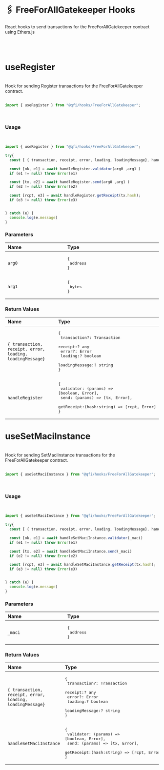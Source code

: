 # 🖇 FreeForAllGatekeeper Hooks

React hooks to send transactions for the FreeForAllGatekeeper contract using Ethers.js
<br><br><br><br>

# useRegister
<br>
Hook for sending Register transactions for the FreeForAllGatekeeper contract.
<br><br>

```js
import { useRegister } from "@qfi/hooks/FreeForAllGatekeeper";
```
<br>

### **Usage**
<br>

```js
import { useRegister } from "@qfi/hooks/FreeForAllGatekeeper";

try{
  const [ { transaction, receipt, error, loading, loadingMessage}, handleRegister ] = useRegister(contractAddress)

  const [ok, e1] = await handleRegister.validator(arg0 ,arg1 )
  if (e1 != null) throw Error(e1)

  const [tx, e2] = await handleRegister.send(arg0 ,arg1 )
  if (e2 != null) throw Error(e2)

  const [rcpt, e3] = await handleRegister.getReceipt(tx.hash);
  if (e3 != null) throw Error(e3)


} catch (e) {
  console.log(e.message)
}
```

### **Parameters**
| <div style="min-width:180px">Name</div> | <div style="width:420px">Type</div>  | <div style="width:20ch; min-width:20ch">Type</div>                                                          |
| :--- | :--- | :------------------------------------------------------------------- |
|`arg0` | <pre>{<br>     address<br>}</pre>  | The arg0 param as address value|
|`arg1` | <pre>{<br>     bytes<br>}</pre>  | The arg1 param as bytes value|

### **Return Values**
| <div style="min-width:150px">Name</div> | <div style="width:420px">Type</div>  | <div style="width:20ch; min-width:20ch">Type</div>                                                                  |
| :----------------------------- | :------------ | :--------------------------------------------------------------------------- |
|`{ transaction, receipt, error, loading, loadingMessage}` | <pre>{<br>    transaction?: Transaction<br>    receipt:? any <br>    error?: Error<br>    loading:? boolean<br>    loadingMessage:? string<br>}</pre> | Transaction state hooks
|`handleRegister` |  <pre>{<br>    validator: (params) => [boolean, Error],<br>    send: (params) => [tx, Error],<br>    getReceipt:(hash:string) => [rcpt, Error]<br>} </pre>| Method handlers for the Register transaction|

# useSetMaciInstance
<br>
Hook for sending SetMaciInstance transactions for the FreeForAllGatekeeper contract.
<br><br>

```js
import { useSetMaciInstance } from "@qfi/hooks/FreeForAllGatekeeper";
```
<br>

### **Usage**
<br>

```js
import { useSetMaciInstance } from "@qfi/hooks/FreeForAllGatekeeper";

try{
  const [ { transaction, receipt, error, loading, loadingMessage}, handleSetMaciInstance ] = useSetMaciInstance(contractAddress)

  const [ok, e1] = await handleSetMaciInstance.validator(_maci)
  if (e1 != null) throw Error(e1)

  const [tx, e2] = await handleSetMaciInstance.send(_maci)
  if (e2 != null) throw Error(e2)

  const [rcpt, e3] = await handleSetMaciInstance.getReceipt(tx.hash);
  if (e3 != null) throw Error(e3)


} catch (e) {
  console.log(e.message)
}
```

### **Parameters**
| <div style="min-width:180px">Name</div> | <div style="width:420px">Type</div>  | <div style="width:20ch; min-width:20ch">Type</div>                                                          |
| :--- | :--- | :------------------------------------------------------------------- |
|`_maci` | <pre>{<br>     address<br>}</pre>  | The _maci param as contract MACI value|

### **Return Values**
| <div style="min-width:150px">Name</div> | <div style="width:420px">Type</div>  | <div style="width:20ch; min-width:20ch">Type</div>                                                                  |
| :----------------------------- | :------------ | :--------------------------------------------------------------------------- |
|`{ transaction, receipt, error, loading, loadingMessage}` | <pre>{<br>    transaction?: Transaction<br>    receipt:? any <br>    error?: Error<br>    loading:? boolean<br>    loadingMessage:? string<br>}</pre> | Transaction state hooks
|`handleSetMaciInstance` |  <pre>{<br>    validator: (params) => [boolean, Error],<br>    send: (params) => [tx, Error],<br>    getReceipt:(hash:string) => [rcpt, Error]<br>} </pre>| Method handlers for the SetMaciInstance transaction|

